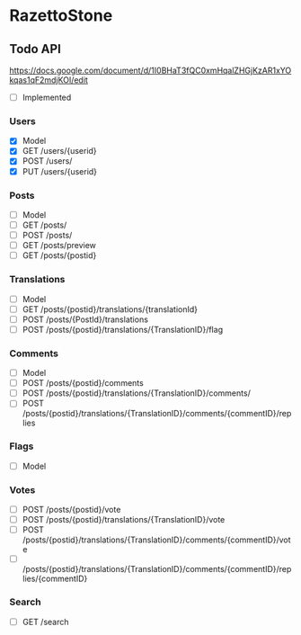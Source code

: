 # RazettoStone

## Todo API 

https://docs.google.com/document/d/1I0BHaT3fQC0xmHqalZHGjKzAR1xYOkqas1qF2mdjKOI/edit


- [ ] Implemented

### Users
- [x] Model 
- [x] GET /users/{userid}
- [x] POST /users/
- [x] PUT /users/{userid}

### Posts 
- [ ] Model
- [ ] GET /posts/ 
- [ ] POST /posts/
- [ ] GET /posts/preview
- [ ] GET /posts/{postid}

### Translations
- [ ] Model
- [ ] GET /posts/{postid}/translations/{translationId}
- [ ] POST /posts/{PostId}/translations
- [ ] POST /posts/{postid}/translations/{TranslationID}/flag

### Comments
- [ ] Model
- [ ] POST /posts/{postid}/comments
- [ ] POST /posts/{postid}/translations/{TranslationID}/comments/
- [ ] POST /posts/{postid}/translations/{TranslationID}/comments/{commentID}/replies

### Flags
- [ ] Model

### Votes
- [ ] POST /posts/{postid}/vote
- [ ] POST /posts/{postid}/translations/{TranslationID}/vote
- [ ] POST /posts/{postid}/translations/{TranslationID}/comments/{commentID}/vote
- [ ] /posts/{postid}/translations/{TranslationID}/comments/{commentID}/replies/{commentID}

### Search
- [ ] GET /search

